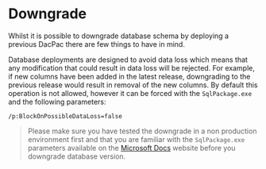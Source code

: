 # Downgrade

Whilst it is possible to downgrade database schema by deploying a previous DacPac there are few things to have in mind. 

Database deployments are designed to avoid data loss which means that any modification that could result in data loss will be rejected. For example, if new columns have been added in the latest release, downgrading to the previous release would result in removal of the new columns. By default this operation is not allowed, however it can be forced with the `SqlPackage.exe` and the following parameters:

```text
/p:BlockOnPossibleDataLoss=false
```

> Please make sure you have tested the downgrade in a non production environment first and that you are familiar with the `SqlPackage.exe` parameters available on the [Microsoft Docs](https://docs.microsoft.com/en-us/sql/tools/sqlpackage) website before you downgrade database version.

